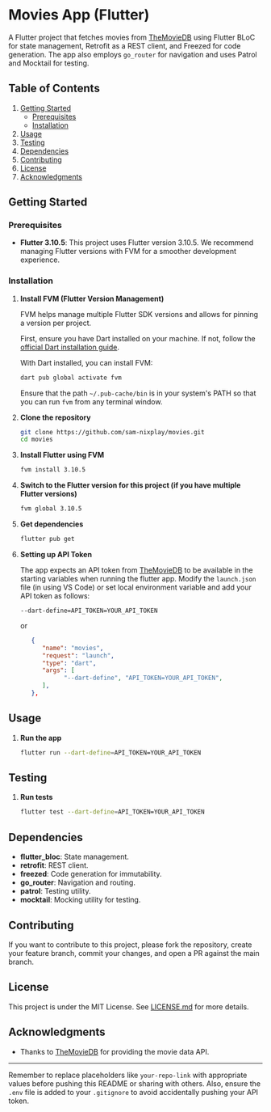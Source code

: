 # Movies App (Flutter)

A Flutter project that fetches movies from [TheMovieDB](https://www.themoviedb.org/) using Flutter BLoC for state management, Retrofit as a REST client, and Freezed for code generation. The app also employs `go_router` for navigation and uses Patrol and Mocktail for testing.

## Table of Contents
1. [Getting Started](#getting-started)
    - [Prerequisites](#prerequisites)
    - [Installation](#installation)
2. [Usage](#usage)
3. [Testing](#testing)
4. [Dependencies](#dependencies)
5. [Contributing](#contributing)
6. [License](#license)
7. [Acknowledgments](#acknowledgments)

## Getting Started

### Prerequisites

- **Flutter 3.10.5**: This project uses Flutter version 3.10.5. We recommend managing Flutter versions with FVM for a smoother development experience.

### Installation

1. **Install FVM (Flutter Version Management)**

    FVM helps manage multiple Flutter SDK versions and allows for pinning a version per project.

    First, ensure you have Dart installed on your machine. If not, follow the [official Dart installation guide](https://dart.dev/get-dart).

    With Dart installed, you can install FVM:
    ```bash
    dart pub global activate fvm
    ```

    Ensure that the path `~/.pub-cache/bin` is in your system's PATH so that you can run `fvm` from any terminal window.

2. **Clone the repository**
   ```bash
   git clone https://github.com/sam-nixplay/movies.git
   cd movies
   ```

3. **Install Flutter using FVM**
   ```bash
   fvm install 3.10.5
   ```

4. **Switch to the Flutter version for this project (if you have multiple Flutter versions)**
   ```bash
   fvm global 3.10.5
   ```

5. **Get dependencies**
   ```bash
   flutter pub get
   ```

6. **Setting up API Token**

   The app expects an API token from [TheMovieDB](https://www.themoviedb.org/) to be available in the starting variables when running the flutter app. Modify the `launch.json` file (in using VS Code) or set local environment variable and add your API token as follows:

   ```plaintext
   --dart-define=API_TOKEN=YOUR_API_TOKEN
   ```

   or 

   ```json
      {
         "name": "movies",
         "request": "launch",
         "type": "dart",
         "args": [
               "--dart-define", "API_TOKEN=YOUR_API_TOKEN",
         ],
      },
   ```

## Usage

1. **Run the app**
   ```bash
   flutter run --dart-define=API_TOKEN=YOUR_API_TOKEN
   ```

## Testing

1. **Run tests**
   ```bash
   flutter test --dart-define=API_TOKEN=YOUR_API_TOKEN
   ```

## Dependencies

- **flutter_bloc**: State management.
- **retrofit**: REST client.
- **freezed**: Code generation for immutability.
- **go_router**: Navigation and routing.
- **patrol**: Testing utility.
- **mocktail**: Mocking utility for testing.

## Contributing

If you want to contribute to this project, please fork the repository, create your feature branch, commit your changes, and open a PR against the main branch.

## License

This project is under the MIT License. See [LICENSE.md](LICENSE.md) for more details.

## Acknowledgments

- Thanks to [TheMovieDB](https://www.themoviedb.org/) for providing the movie data API.

---

Remember to replace placeholders like `your-repo-link` with appropriate values before pushing this README or sharing with others. Also, ensure the `.env` file is added to your `.gitignore` to avoid accidentally pushing your API token.